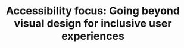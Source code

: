 ---
title: "Accessibility focus: Going beyond visual design for inclusive user experiences"
tags:
 - Discussion
excerpt: This National Disability Employment Awareness Month, we talked about how members of the design community go beyond visual design to create more inclusive user experiences. What steps are you taking to ensure that your website design is accessible to all?
preview_url: https://github.com/uswds/uswds/discussions/6109
---